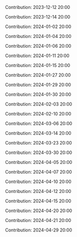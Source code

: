 Contribution: 2023-12-12 20:00

Contribution: 2023-12-14 20:00

Contribution: 2024-01-02 20:00

Contribution: 2024-01-04 20:00

Contribution: 2024-01-06 20:00

Contribution: 2024-01-11 20:00

Contribution: 2024-01-15 20:00

Contribution: 2024-01-27 20:00

Contribution: 2024-01-29 20:00

Contribution: 2024-01-30 20:00

Contribution: 2024-02-03 20:00

Contribution: 2024-02-10 20:00

Contribution: 2024-03-06 20:00

Contribution: 2024-03-14 20:00

Contribution: 2024-03-23 20:00

Contribution: 2024-03-30 20:00

Contribution: 2024-04-05 20:00

Contribution: 2024-04-07 20:00

Contribution: 2024-04-10 20:00

Contribution: 2024-04-12 20:00

Contribution: 2024-04-15 20:00

Contribution: 2024-04-20 20:00

Contribution: 2024-04-21 20:00

Contribution: 2024-04-29 20:00

